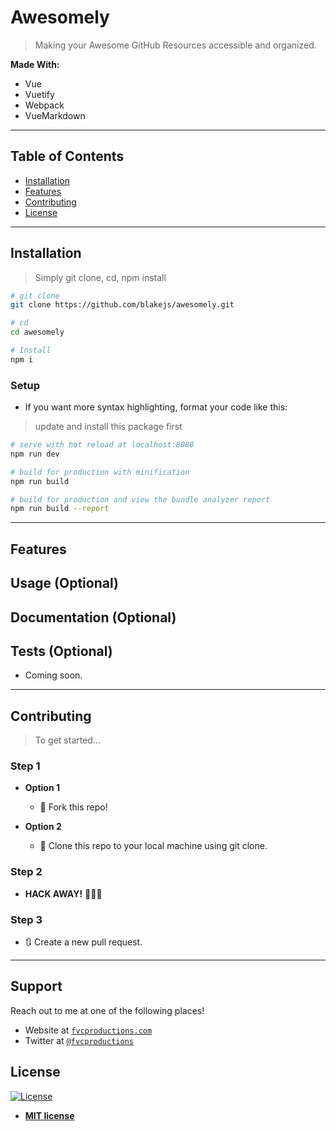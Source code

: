 # Awesomely

> Making your Awesome GitHub Resources accessible and organized.

**Made With:**

-   Vue
-   Vuetify
-   Webpack
-   VueMarkdown

---

## Table of Contents

-   [Installation](#installation)
-   [Features](#features)
-   [Contributing](#contributing)
-   [License](#license)

---

## Installation

> Simply git clone, cd, npm install

```bash
# git clone
git clone https://github.com/blakejs/awesomely.git

# cd
cd awesomely

# Install
npm i
```

### Setup

-   If you want more syntax highlighting, format your code like this:

> update and install this package first

```bash
# serve with hot reload at localhost:8080
npm run dev

# build for production with minification
npm run build

# build for production and view the bundle analyzer report
npm run build --report
```

---

## Features

## Usage (Optional)

## Documentation (Optional)

## Tests (Optional)

-   Coming soon.

---

## Contributing

> To get started...

### Step 1

-   **Option 1**

    -   🍴 Fork this repo!

-   **Option 2**
    -   👯 Clone this repo to your local machine using git clone.

### Step 2

-   **HACK AWAY!** 🔨🔨🔨

### Step 3

-   🔃 Create a new pull request.

---

## Support

Reach out to me at one of the following places!

-   Website at <a href="http://fvcproductions.com" target="_blank">`fvcproductions.com`</a>
-   Twitter at <a href="http://twitter.com/fvcproductions" target="_blank">`@fvcproductions`</a>

## License

[![License](http://img.shields.io/:license-mit-blue.svg?style=flat-square)](http://badges.mit-license.org)

-   **[MIT license](http://opensource.org/licenses/mit-license.php)**
